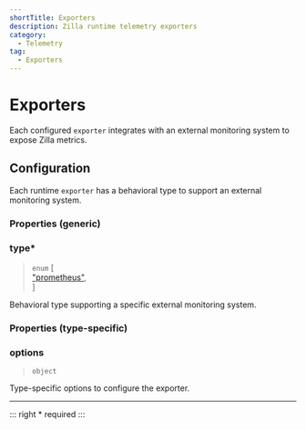 ```yaml
---
shortTitle: Exporters
description: Zilla runtime telemetry exporters
category:
  - Telemetry
tag:
  - Exporters
---
```


# Exporters

Each configured `exporter` integrates with an external monitoring system to expose Zilla metrics.

## Configuration

Each runtime `exporter` has a behavioral type to support an external monitoring system.

### Properties (generic)

### type\*

> `enum` \[\
> ["prometheus"](exporter-prometheus.md),\
> \]

Behavioral type supporting a specific external monitoring system.

### Properties (type-specific)

### options

> `object`

Type-specific options to configure the exporter.

---

::: right
\* required
:::
